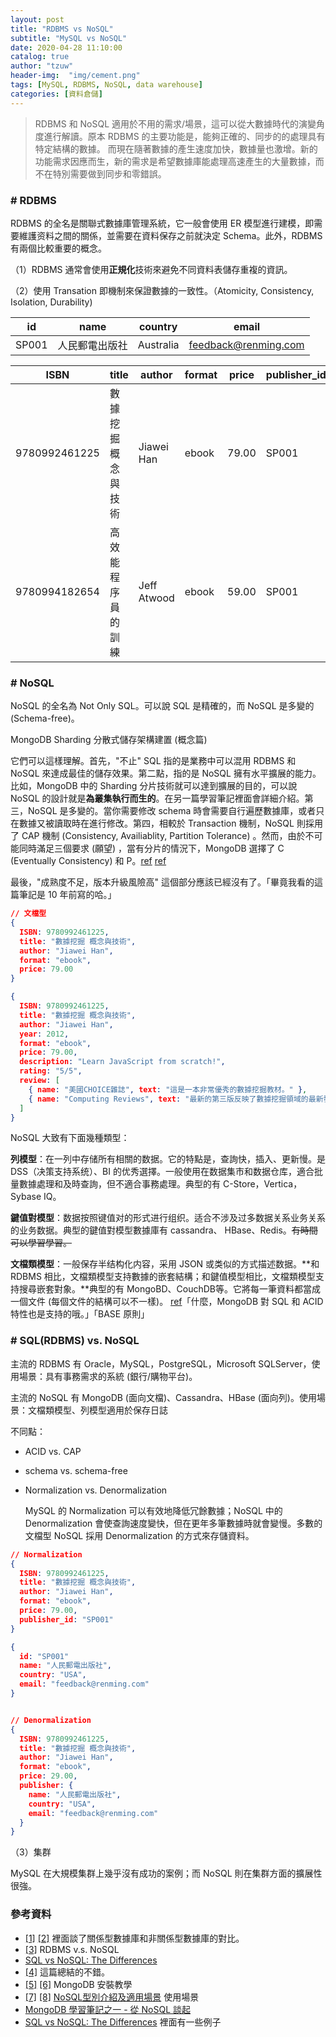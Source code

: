 ```yaml
---
layout: post
title: "RDBMS vs NoSQL"
subtitle: "MySQL vs NoSQL"
date: 2020-04-28 11:10:00
catalog: true
author: "tzuw"
header-img:  "img/cement.png"
tags: [MySQL, RDBMS, NoSQL, data warehouse] 
categories: [資料倉儲]
---
```


>   RDBMS 和 NoSQL 適用於不用的需求/場景，這可以從大數據時代的演變角度進行解讀。原本 RDBMS 的主要功能是，能夠正確的、同步的的處理具有特定結構的數據。 而現在隨著數據的產生速度加快，數據量也激增。新的功能需求因應而生，新的需求是希望數據庫能處理高速產生的大量數據，而不在特別需要做到同步和零錯誤。



### # RDBMS

RDBMS 的全名是關聯式數據庫管理系統，它一般會使用 ER 模型進行建模，即需要維護资料之間的關係，並需要在資料保存之前就決定 Schema。此外，RDBMS 有兩個比較重要的概念。

（1）RDBMS 通常會使用**正規化**技術來避免不同資料表儲存重複的資訊。

（2）使用 Transation 即機制來保證數據的一致性。（Atomicity, Consistency, Isolation, Durability)



| id    | name           | country   | email                |
| ----- | -------------- | --------- | -------------------- |
| SP001 | 人民郵電出版社 | Australia | feedback@renming.com |

| ISBN          | title               | author      | format | price | publisher_id |
| ------------- | ------------------- | ----------- | ------ | ----- | ------------ |
| 9780992461225 | 數據挖掘 概念與技術 | Jiawei Han  | ebook  | 79.00 | SP001        |
| 9780994182654 | 高效能程序員的訓練  | Jeff Atwood | ebook  | 59.00 | SP001        |



### # NoSQL

NoSQL 的全名為 Not Only SQL。可以說 SQL 是精確的，而 NoSQL 是多變的 (Schema-free)。

MongoDB Sharding 分散式儲存架構建置 (概念篇)

它們可以這樣理解。首先，"不止" SQL 指的是業務中可以混用 RDBMS 和 NoSQL 來達成最佳的儲存效果。第二點，指的是 NoSQL 擁有水平擴展的能力。比如，MongoDB 中的 Sharding 分片技術就可以達到擴展的目的，可以說 NoSQL 的設計就是**為叢集執行而生的**。在另一篇學習筆記裡面會詳細介紹。第三，NoSQL 是多變的。當你需要修改 schema 時會需要自行遍歷數據庫，或者只在數據又被讀取時在進行修改。第四，相較於 Transaction 機制，NoSQL 則採用了 CAP 機制 (Consistency, Availiablity, Partition Tolerance) 。然而，由於不可能同時滿足三個要求 (願望) ，當有分片的情況下，MongoDB 選擇了 C (Eventually Consistency) 和 P。[ref](https://www.quora.com/Why-doesnt-MongoDB-have-availability-in-the-CAP-theorem) [ref](https://www.ithome.com.tw/news/92506)

最後，"成熟度不足，版本升級風險高" 這個部分應該已經沒有了。「畢竟我看的這篇筆記是 10 年前寫的哈。」



```json
// 文檔型
{
  ISBN: 9780992461225,
  title: "數據挖掘 概念與技術",
  author: "Jiawei Han",
  format: "ebook",
  price: 79.00
}

{
  ISBN: 9780992461225,
  title: "數據挖掘 概念與技術",
  author: "Jiawei Han",
  year: 2012,
  format: "ebook",
  price: 79.00,
  description: "Learn JavaScript from scratch!",
  rating: "5/5",
  review: [
    { name: "美國CHOICE雜誌", text: "這是一本非常優秀的數據挖掘教材。" },
    { name: "Computing Reviews", text: "最新的第三版反映了數據挖掘領域的最新發展和變化。" }
  ]
}
```



NoSQL 大致有下面幾種類型：

**列模型**：在一列中存储所有相關的数据。它的特點是，查詢快，插入、更新慢。是 DSS（决策支持系统）、BI 的优秀選擇。一般使用在数据集市和数据仓库，適合批量數據處理和及時查詢，但不適合事務處理。典型的有 C-Store，Vertica， Sybase IQ。

**鍵值對模型**：数据按照键值对的形式进行组织。适合不涉及过多数据关系业务关系的业务数据。典型的鍵值對模型數據庫有 cassandra、 HBase、Redis。~~有時間可以學習學習。~~

**文檔類模型**：一般保存半结构化内容，采用 JSON 或类似的方式描述数据。**和 RDBMS 相比，文檔類模型支持數據的嵌套結構；和鍵值模型相比，文檔類模型支持搜尋嵌套對象。**典型的有 MongoBD、CouchDB等。它將每一筆資料都當成一個文件 (每個文件的結構可以不一樣)。 [ref](https://blog.csdn.net/dellme99/article/details/16968979)「什麼，MongoDB 對 SQL 和 ACID 特性也是支持的哦。」「BASE 原則」



### # SQL(RDBMS) vs. NoSQL

主流的 RDBMS 有 Oracle，MySQL，PostgreSQL，Microsoft SQLServer，使用場景：具有事務需求的系統 (銀行/購物平台)。

主流的 NoSQL 有 MongoDB (面向文檔)、Cassandra、HBase (面向列)。使用場景：文檔類模型、列模型適用於保存日誌

不同點：

-   ACID vs. CAP

-   schema vs. schema-free

-   Normalization vs. Denormalization

    MySQL 的 Normalization 可以有效地降低冗餘數據；NoSQL 中的 Denormalization 會使查詢速度變快，但在更年多筆數據時就會變慢。多數的文檔型 NoSQL 採用 Denormalization 的方式來存儲資料。

```json
// Normalization
{
  ISBN: 9780992461225,
  title: "數據挖掘 概念與技術",
  author: "Jiawei Han",
  format: "ebook",
  price: 79.00,
  publisher_id: "SP001"
}

{
  id: "SP001"
  name: "人民郵電出版社",
  country: "USA",
  email: "feedback@renming.com"
}


// Denormalization
{
  ISBN: 9780992461225,
  title: "數據挖掘 概念與技術",
  author: "Jiawei Han",
  format: "ebook",
  price: 29.00,
  publisher: {
    name: "人民郵電出版社",
    country: "USA",
    email: "feedback@renming.com"
  }
}
```

（3）集群

MySQL 在大規模集群上幾乎沒有成功的案例；而 NoSQL 則在集群方面的擴展性很強。



### 參考資料

-   [[1]](https://www.cnblogs.com/beilin/p/6007080.html)  [[2]](https://www.cnblogs.com/beilin/p/5981870.html)  裡面談了關係型數據庫和非關係型數據庫的對比。
-   [[3]](https://shininglionking.blogspot.com/2018/04/rdbms-vs-nosql.html)  RDBMS v.s. NoSQL
-   [SQL vs NoSQL: The Differences](https://www.kshuang.xyz/doku.php/database:sql_vs_nosql)
-   [[4]](https://www.tamr.com/blog/rdbms-vs-nosql-data-flexibility/) 這篇總結的不錯。
-   [[5]](https://www.ithome.com.tw/news/92506)  [[6]](https://dotblogs.com.tw/explooosion/2018/01/21/040728)  MongoDB 安裝教學
-   [[7]](https://kknews.cc/zh-tw/code/8oao9aq.html)  [[8]](https://www.infoq.cn/article/2014/01/nosql-vs-rdbms)  [NoSQL型別介紹及適用場景](https://codertw.com/%E7%A8%8B%E5%BC%8F%E8%AA%9E%E8%A8%80/556428/)  使用場景
-   [MongoDB 學習筆記之一 - 從 NoSQL 談起](http://garyliutw.blogspot.com/2014/05/mongodb-nosql.html)
-   [SQL vs NoSQL: The Differences](https://www.kshuang.xyz/doku.php/database:sql_vs_nosql)  裡面有一些例子

